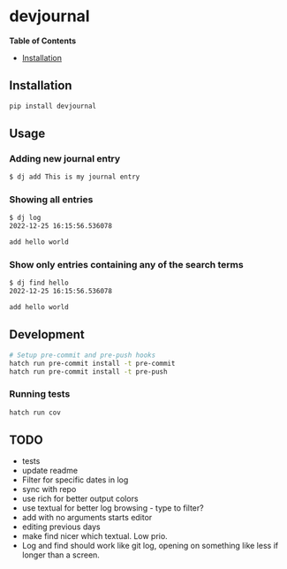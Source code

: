 # devjournal

**Table of Contents**

- [Installation](#installation)

## Installation

```sh
pip install devjournal
```

## Usage

### Adding new journal entry

```sh
$ dj add This is my journal entry
```
### Showing all entries

```sh
$ dj log
2022-12-25 16:15:56.536078

add hello world
```

### Show only entries containing any of the search terms

```sh
$ dj find hello
2022-12-25 16:15:56.536078

add hello world
```


## Development

```sh
# Setup pre-commit and pre-push hooks
hatch run pre-commit install -t pre-commit
hatch run pre-commit install -t pre-push
```

### Running tests

```sh
hatch run cov
```

## TODO

- tests
- update readme
- Filter for specific dates in log
- sync with repo
- use rich for better output colors
- use textual for better log browsing - type to filter?
- add with no arguments starts editor
- editing previous days
- make find nicer which textual. Low prio.
- Log and find should work like git log, opening on something like less if longer than a screen.
